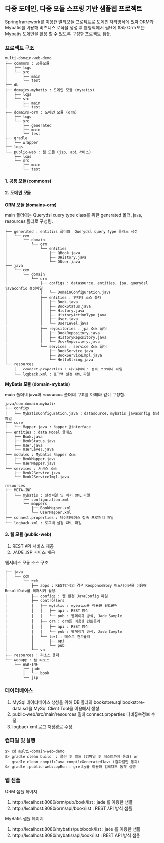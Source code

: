 ## 다중 도메인, 다중 모듈 스프링 기반 샘플웹 프로젝트

Springframework를 이용한 멀티모듈 프로젝트로 도메인 처리방식에 있어 ORM과 Mybatis를 이용해 비즈니스 로직을 생성 후 웹영역에서 필요에 따라 Orm 또는 Mybatis 도메인을 활용 할 수 있도록 구성한 프로젝트 샘플.

### 프로젝트 구조

```
multi-domain-web-demo
├── commons : 공통모듈
│   ├── logs
│   └── src
│       ├── main
│       └── test
├── db
├── domains-mybatis : 도메인 모듈 (mybatis)
│   ├── logs
│   └── src
│       ├── main
│       └── test
├── domains-orm : 도메인 모듈 (orm)
│   ├── logs
│   └── src
│       ├── generated
│       ├── main
│       └── test
├── gradle
│   └── wrapper
├── logs
└── public-web : 웹 모듈 (jsp, api 서비스)
    ├── logs
    └── src
        ├── main
        └── test
```

#### 1. 공통 모듈 (commons)

#### 2. 도메인 모듈

**ORM 모듈 (domains-orm)**

main 폴더에는 Querydsl query type class를 위한 generated 폴더, java, resources 폴더로 구성됨.
```
├── generated : entities 폴더의  Querydsl query type 클래스 생성
│   └── com
│       └── domain
│           └── orm
│               └── entities
│                   ├── QBook.java
│                   ├── QHistory.java
│                   └── QUser.java
├── java
│   └── com
│       └── domain
│           └── orm
│               ├── configs : datasource, entities, jpa, querydsl javaconfig 설정파일
│               │   └── DomainConfiguration.java
│               ├── entities : 엔티티 소스 폴더
│               │   ├── Book.java
│               │   ├── BookStatus.java
│               │   ├── History.java
│               │   ├── HistoryActionType.java
│               │   ├── User.java
│               │   └── UserLevel.java
│               ├── repositories : jpa 소스 폴더
│               │   ├── BookRepository.java
│               │   ├── HistoryRepository.java
│               │   └── UserRepository.java
│               └── services : service 소스 폴더
│                   ├── BookService.java
│                   ├── BookServiceImpl.java
│                   └── HelloString.java
└── resources
    ├── connect.properties : 데이터베이스 접속 프로퍼티 파일
    └── logback.xml : 로그백 설정 XML 파일
```

**MyBatis 모듈 (domain-mybatis)**

main 폴더내 java와 resources 폴더의 구조를 아래와 같이 구성함.
```
java/com.domain.mybatis
├── configs
│   └── MybatisConfiguration.java : datasource, mybatis javaconfig 설정파일
├── core
│   └── Mapper.java : Mapper @interface
├── entities : data Model 클래스
│   ├── Book.java
│   ├── BookStatus.java
│   ├── User.java
│   └── UserLevel.java
├── modules : Mybatis Mapper 소스
│   ├── BookMapper.java
│   └── UserMapper.java
└── services : 서비스 소스
    ├── Book2Service.java
    └── Book2ServiceImpl.java

```

```
resources
├── META-INF
│   └── mybatis : 설정파일 및 메퍼 XML 파일
│       ├── configuration.xml
│       └── mappers
│           ├── BookMapper.xml
│           └── UserMapper.xml
├── connect.properties : 데이터베이스 접속 프로퍼티 파일
└── logback.xml : 로그백 설정 XML 파일
```

#### 3. 웹 모듈 (public-web)

1. REST API 서비스 제공
2. JADE JSP 서비스 제공

웹서비스 모듈 소스 구조
```
├── java
│   └── com
│       └── web
│           ├── aops : REST방식의 경우 ResponseBody 어노테이션을 이용해 ResultData를 레퍼시켜 활용.
│           ├── configs : 웹 환경 JavaConfig 파일
│           ├── controllers
│           │   ├── mybatis : mybatis를 이용한 컨트롤러
│           │   │   ├── api : REST 방식
│           │   │   └── pub : 웹페이지 방식, Jade Sample
│           │   ├── orm : orm를 이용한 컨트롤러
│           │   │   ├── api : REST 방식
│           │   │   └── pub : 웹페이지 방식, Jade Sample
│           │   └── test : 테스트 컨트롤러
│           │       ├── api
│           │       └── pub
│           └── vo
├── resources : 리소스 폴더
└── webapp : 웹 리소스
    └── WEB-INF
        ├── jade
        │   └── book
        └── jsp

```

### 데이터베이스

1. MySql 데이터베이스 생성을 위해 DB 폴더의 bookstore.sql bookstore-data.sql을 MySql Client Tool을 이용해서 생성.
2. public-web/src/main/resources 밑에 connect.properties 디비접속정보 수정.
3. logback.xml 로그 저장경로 수정.

### 컴파일 및 실행

```
$> cd multi-domain-web-demo
$> gradle clean build  : 클린 후 빌드 (컴파일 후 테스트까지 통과) or
   gradle clean compileJava compileGeneratedJava (컴파일만 통과)
$> gradle :public-web:appRun : gretty를 이용해 임베디드 톰켓 실행
```

### 웹 샘플

ORM 샘플 페이지

1. http://localhost:8080/orm/pub/book/list : jade 를 이용한 샘플
2. http://localhost:8080/orm/api/book/list : REST API 방식 샘플

MyBatis 샘플 페이지

1. http://localhost:8080/mybatis/pub/book/list : jade 를 이용한 샘플
2. http://localhost:8080/mybatis/api/book/list : REST API 방식 샘플
